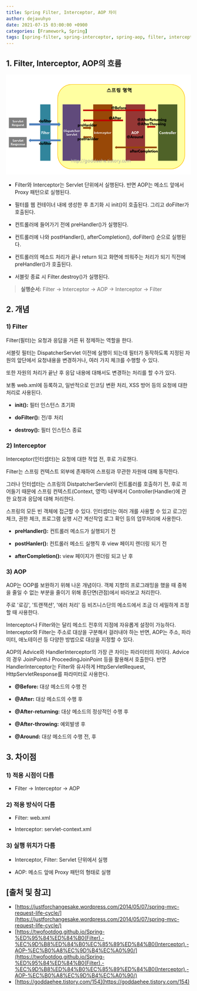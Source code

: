 ```yaml
---
title: Spring Filter, Interceptor, AOP 차이
author: dejavuhyo
date: 2021-07-15 03:00:00 +0900
categories: [Framework, Spring]
tags: [spring-filter, spring-interceptor, spring-aop, filter, interceptor, aop, filter-interceptor-aop, 스프링-필터, 스프링-인터셉터, 스프링-aop, 필터, 인터셉터, 필터-인터셉터-aop]
---
```


## 1. Filter, Interceptor, AOP의 흐름

![flow](/assets/img/2021-07-15-spring-filter-interceptor-aop-differences/flow.png)

* Filter와 Interceptor는 Servlet 단위에서 실행된다. 반면 AOP는 메소드 앞에서 Proxy 패턴으로 실행된다.

* 필터를 웹 컨테이너 내에 생성한 후 초기화 시 init()이 호출된다. 그리고 doFilter가 호출된다.

* 컨트롤러에 들어가기 전에 preHandler()가 실행된다.

* 컨트롤러에 나와 postHandler(), afterCompletion(), doFilter() 순으로 실행된다.

* 컨트롤러의 메소드 처리가 끝나 return 되고 화면에 띄워주는 처리가 되기 직전에 preHandler()가 호출된다.

* 서블릿 종료 시 Filter.destroy()가 실행된다.

> **실행순서:** Filter → Interceptor → AOP → Interceptor → Filter

## 2. 개념

### 1) Filter
Filter(필터)는 요청과 응답을 거른 뒤 정제하는 역할을 한다.

서블릿 필터는 DispatcherServlet 이전에 실행이 되는데 필터가 동작하도록 지정된 자원의 앞단에서 요청내용을 변경하거나, 여러 가지 체크를 수행할 수 있다.

또한 자원의 처리가 끝난 후 응답 내용에 대해서도 변경하는 처리를 할 수가 있다.

보통 web.xml에 등록하고, 일반적으로 인코딩 변환 처리, XSS 방어 등의 요청에 대한 처리로 사용된다.

* **init():** 필터 인스턴스 초기화

* **doFilter():** 전/후 처리

* **destroy():** 필터 인스턴스 종료

### 2) Interceptor
Interceptor(인터셉터)는 요청에 대한 작업 전, 후로 가로챈다.

Filter는 스프링 컨텍스트 외부에 존재하여 스프링과 무관한 자원에 대해 동작한다.

그러나 인터셉터는 스프링의 DistpatcherServlet이 컨트롤러를 호출하기 전, 후로 끼어들기 때문에 스프링 컨텍스트(Context, 영역) 내부에서 Controller(Handler)에 관한 요청과 응답에 대해 처리한다.

스프링의 모든 빈 객체에 접근할 수 있다. 인터셉터는 여러 개를 사용할 수 있고 로그인 체크, 권한 체크, 프로그램 실행 시간 계산작업 로그 확인 등의 업무처리에 사용한다.

* **preHandler():** 컨트롤러 메소드가 실행되기 전

* **postHanler():** 컨트롤러 메소드 실행직 후 view 페이지 렌더링 되기 전

* **afterCompletion():** view 페이지가 렌더링 되고 난 후

### 3) AOP
AOP는 OOP를 보완하기 위해 나온 개념이다. 객체 지향의 프로그래밍을 했을 때 중복을 줄일 수 없는 부분을 줄이기 위해 종단면(관점)에서 바라보고 처리한다.

주로 '로깅', '트랜잭션', '에러 처리' 등 비즈니스단의 메소드에서 조금 더 세밀하게 조정할 때 사용한다.

Interceptor나 Filter와는 달리 메소드 전후의 지점에 자유롭게 설정이 가능하다. Interceptor와 Filter는 주소로 대상을 구분해서 걸러내야 하는 반면, AOP는 주소, 파라미터, 애노테이션 등 다양한 방법으로 대상을 지정할 수 있다.

AOP의 Advice와 HandlerInterceptor의 가장 큰 차이는 파라미터의 차이다. Advice의 경우 JoinPoint나 ProceedingJoinPoint 등을 활용해서 호출한다. 반면 HandlerInterceptor는 Filter와 유사하게 HttpServletRequest, HttpServletResponse를 파라미터로 사용한다.

* **@Before:** 대상 메소드의 수행 전

* **@After:** 대상 메소드의 수행 후

* **@After-returning:** 대상 메소드의 정상적인 수행 후

* **@After-throwing:** 예외발생 후

* **@Around:** 대상 메소드의 수행 전, 후

## 3. 차이점

### 1) 적용 시점이 다름

* Filter → Interceptor → AOP

### 2) 적용 방식이 다름

* Filter: web.xml

* Interceptor: servlet-context.xml

### 3) 실행 위치가 다름

* Interceptor, Filter: Servlet 단위에서 실행

* AOP: 메소드 앞에 Proxy 패턴의 형태로 실행

## [출처 및 참고]
* [https://justforchangesake.wordpress.com/2014/05/07/spring-mvc-request-life-cycle/](https://justforchangesake.wordpress.com/2014/05/07/spring-mvc-request-life-cycle/)
* [https://twofootdog.github.io/Spring-%ED%95%84%ED%84%B0(Filter),-%EC%9D%B8%ED%84%B0%EC%85%89%ED%84%B0(Interceptor),-AOP-%EC%B0%A8%EC%9D%B4%EC%A0%90/](https://twofootdog.github.io/Spring-%ED%95%84%ED%84%B0(Filter),-%EC%9D%B8%ED%84%B0%EC%85%89%ED%84%B0(Interceptor),-AOP-%EC%B0%A8%EC%9D%B4%EC%A0%90/)
* [https://goddaehee.tistory.com/154](https://goddaehee.tistory.com/154)
